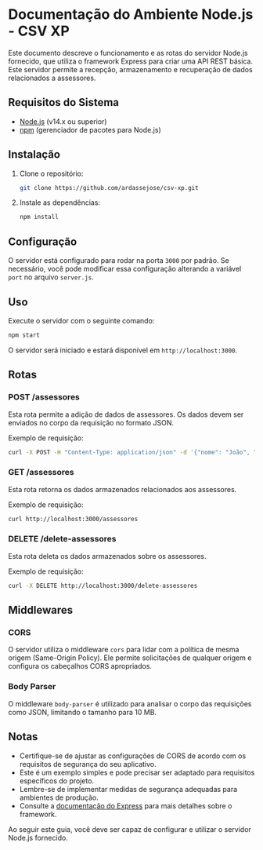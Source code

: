 # Documentação do Ambiente Node.js - CSV XP

Este documento descreve o funcionamento e as rotas do servidor Node.js fornecido, que utiliza o framework Express para criar uma API REST básica. Este servidor permite a recepção, armazenamento e recuperação de dados relacionados a assessores.

## Requisitos do Sistema

- [Node.js](https://nodejs.org/) (v14.x ou superior)
- [npm](https://www.npmjs.com/) (gerenciador de pacotes para Node.js)

## Instalação

1. Clone o repositório:

   ```bash
   git clone https://github.com/ardassejose/csv-xp.git
   ```

2. Instale as dependências:

   ```bash
   npm install
   ```

## Configuração

O servidor está configurado para rodar na porta `3000` por padrão. Se necessário, você pode modificar essa configuração alterando a variável `port` no arquivo `server.js`.

## Uso

Execute o servidor com o seguinte comando:

```bash
npm start
```

O servidor será iniciado e estará disponível em `http://localhost:3000`.

## Rotas

### POST /assessores

Esta rota permite a adição de dados de assessores. Os dados devem ser enviados no corpo da requisição no formato JSON.

Exemplo de requisição:

```bash
curl -X POST -H "Content-Type: application/json" -d '{"nome": "João", "cargo": "Assessor"}' http://localhost:3000/assessores
```

### GET /assessores

Esta rota retorna os dados armazenados relacionados aos assessores.

Exemplo de requisição:

```bash
curl http://localhost:3000/assessores
```

### DELETE /delete-assessores

Esta rota deleta os dados armazenados sobre os assessores.

Exemplo de requisição:

```bash
curl -X DELETE http://localhost:3000/delete-assessores
```

## Middlewares

### CORS

O servidor utiliza o middleware `cors` para lidar com a política de mesma origem (Same-Origin Policy). Ele permite solicitações de qualquer origem e configura os cabeçalhos CORS apropriados.

### Body Parser

O middleware `body-parser` é utilizado para analisar o corpo das requisições como JSON, limitando o tamanho para 10 MB.

## Notas

- Certifique-se de ajustar as configurações de CORS de acordo com os requisitos de segurança do seu aplicativo.
- Este é um exemplo simples e pode precisar ser adaptado para requisitos específicos do projeto.
- Lembre-se de implementar medidas de segurança adequadas para ambientes de produção.
- Consulte a [documentação do Express](https://expressjs.com/) para mais detalhes sobre o framework.

Ao seguir este guia, você deve ser capaz de configurar e utilizar o servidor Node.js fornecido.